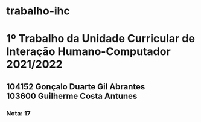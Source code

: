 # trabalho-ihc
<h1>1º Trabalho da Unidade Curricular de Interação Humano-Computador 2021/2022</h1>

<h2>104152 Gonçalo Duarte Gil Abrantes<br>
103600 Guilherme Costa Antunes</h2>
<h3>Nota: 17</h3>
